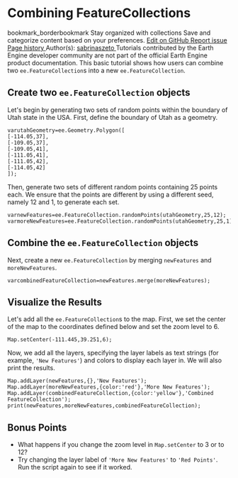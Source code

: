  
#  Combining FeatureCollections 
bookmark_borderbookmark Stay organized with collections  Save and categorize content based on your preferences. 
[ Edit on GitHub ](https://github.com/google/earthengine-community/edit/master/tutorials/combining-feature-collections/index.md "Contribute to this article on GitHub.")
[ Report issue ](https://github.com/google/earthengine-community/issues/new?title=Issue%20with%20tutorials/combining-feature-collections/index.md&body=Issue%20Description "Report an issue with this article on GitHub.")
[ Page history ](https://github.com/google/earthengine-community/commits/master/tutorials/combining-feature-collections/index.md "View changes to this article over time.")
Author(s): [ sabrinaszeto ](https://github.com/sabrinaszeto "View the profile for sabrinaszeto on GitHub")
Tutorials contributed by the Earth Engine developer community are not part of the official Earth Engine product documentation. 
This basic tutorial shows how users can combine two `ee.FeatureCollection`s into a new `ee.FeatureCollection`. 
## Create two `ee.FeatureCollection` objects
Let's begin by generating two sets of random points within the boundary of Utah state in the USA. First, define the boundary of Utah as a geometry.
```
varutahGeometry=ee.Geometry.Polygon([
[-114.05,37],
[-109.05,37],
[-109.05,41],
[-111.05,41],
[-111.05,42],
[-114.05,42]
]);

```

Then, generate two sets of different random points containing 25 points each. We ensure that the points are different by using a different seed, namely 12 and 1, to generate each set.
```
varnewFeatures=ee.FeatureCollection.randomPoints(utahGeometry,25,12);
varmoreNewFeatures=ee.FeatureCollection.randomPoints(utahGeometry,25,1);

```

## Combine the `ee.FeatureCollection` objects
Next, create a new `ee.FeatureCollection` by merging `newFeatures` and `moreNewFeatures`.
```
varcombinedFeatureCollection=newFeatures.merge(moreNewFeatures);

```

## Visualize the Results
Let's add all the `ee.FeatureCollection`s to the map. First, we set the center of the map to the coordinates defined below and set the zoom level to 6.
```
Map.setCenter(-111.445,39.251,6);

```

Now, we add all the layers, specifying the layer labels as text strings (for example, `'New Features'`) and colors to display each layer in. We will also print the results.
```
Map.addLayer(newFeatures,{},'New Features');
Map.addLayer(moreNewFeatures,{color:'red'},'More New Features');
Map.addLayer(combinedFeatureCollection,{color:'yellow'},'Combined FeatureCollection');
print(newFeatures,moreNewFeatures,combinedFeatureCollection);

```

## Bonus Points
  * What happens if you change the zoom level in `Map.setCenter` to 3 or to 12?
  * Try changing the layer label of `'More New Features'` to `'Red Points'`. Run the script again to see if it worked.


